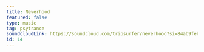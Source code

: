 ```yaml
---
title: Neverhood
featured: false
type: music
tag: psytrance
soundcloudLink: https://soundcloud.com/tripsurfer/neverhood?si=84ab9feb93564870a3281ed2508cdfc6&utm_source=clipboard&utm_medium=text&utm_campaign=social_sharing
id: 14
---
```

